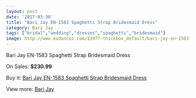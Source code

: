 ```yaml
---
layout: post
date: '2017-03-30'
title: "Bari Jay EN-1583 Spaghetti Strap Bridesmaid Dress"
category: Bari Jay
tags: ["bridal","wedding","dresses","spaghetti","bridesmaid"]
image: http://www.eudances.com/13977-thickbox_default/bari-jay-en-1583-spaghetti-strap-bridesmaid-dress.jpg
---
```

Bari Jay EN-1583 Spaghetti Strap Bridesmaid Dress

On Sales: **$230.99**
<a href="https://www.eudances.com/en/bari-jay/4187-bari-jay-en-1583-spaghetti-strap-bridesmaid-dress.html"><amp-img layout="responsive" width="600" height="600" src="//www.eudances.com/13977-thickbox_default/bari-jay-en-1583-spaghetti-strap-bridesmaid-dress.jpg" alt="Bari Jay EN-1583 Spaghetti Strap Bridesmaid Dress 0" /></a>
<a href="https://www.eudances.com/en/bari-jay/4187-bari-jay-en-1583-spaghetti-strap-bridesmaid-dress.html"><amp-img layout="responsive" width="600" height="600" src="//www.eudances.com/13979-thickbox_default/bari-jay-en-1583-spaghetti-strap-bridesmaid-dress.jpg" alt="Bari Jay EN-1583 Spaghetti Strap Bridesmaid Dress 1" /></a>
<a href="https://www.eudances.com/en/bari-jay/4187-bari-jay-en-1583-spaghetti-strap-bridesmaid-dress.html"><amp-img layout="responsive" width="600" height="600" src="//www.eudances.com/13978-thickbox_default/bari-jay-en-1583-spaghetti-strap-bridesmaid-dress.jpg" alt="Bari Jay EN-1583 Spaghetti Strap Bridesmaid Dress 2" /></a>

Buy it: [Bari Jay EN-1583 Spaghetti Strap Bridesmaid Dress](https://www.eudances.com/en/bari-jay/4187-bari-jay-en-1583-spaghetti-strap-bridesmaid-dress.html "Bari Jay EN-1583 Spaghetti Strap Bridesmaid Dress")

View more: [Bari Jay](https://www.eudances.com/en/56-bari-jay "Bari Jay")